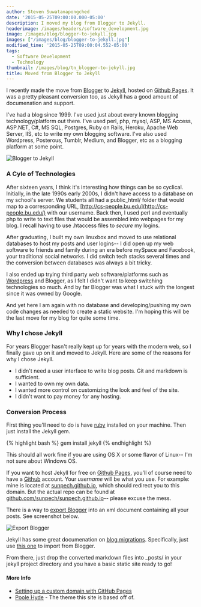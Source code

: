 ```yaml
---
author: Steven Suwatanapongched
date: '2015-05-25T09:00:00.000-05:00'
description: I moved my blog from Blogger to Jekyll.
headerimage: /images/headers/software_development.jpg
image: /images/blog/blogger-to-jekyll.jpg
images: ["/images/blog/blogger-to-jekyll.jpg"]
modified_time: '2015-05-25T09:00:04.552-05:00'
tags:
  - Software Development
  - Technology
thumbnail: /images/blog/tn_blogger-to-jekyll.jpg
title: Moved from Blogger to Jekyll
---
```



I recently made the move from [Blogger](http://www.blogger.com) to [Jekyll](http://jekyllrb.com), hosted on [Github Pages](https://pages.github.com). It was a pretty pleasant conversion too, as Jekyll has a good amount of documenation and support.

I've had a blog since 1999. I've used just about every known blogging technology/platform out there. I've used perl, php, mysql, ASP, MS Access, ASP.NET, C#, MS SQL, Postgres, Ruby on Rails, Heroku, Apache Web Server, IIS, etc to write my own blogging software. I've also used Wordpress, Posterous, Tumblr, Medium, and Blogger, etc as a blogging platform at some point.

![Blogger to Jekyll](/images/blog/blogger-to-jekyll.jpg)

### A Cyle of Technologies

After sixteen years, I think it's interesting how things can be so cyclical. Initially, in the late 1990s early 2000s, I didn't have access to a database on my school's server. We students all had a public_html/ folder that would map to a corresponding URL, [http://cs-people.bu.edu](http://cs-people.bu.edu/) with our username. Back then, I used perl and eventually php to write to text files that would be assembled into webpages for my blog. I recall having to use .htaccess files to <i>secure</i> my logins.

After graduating, I built my own linuxbox and moved to use relational databases to host my posts and user logins-- I did open up my web software to friends and family during an era before mySpace and Facebook, your traditional social networks. I did switch tech stacks several times and the conversion between databases was always a bit tricky.

I also ended up trying third party web software/platforms such as [Wordpress](http://www.wordpress.com) and Blogger, as I felt I didn't want to keep switching technologies so much. And by far Blogger was what I stuck with the longest since it was owned by Google.

And yet here I am again with no database and developing/pushing my own code changes as needed to create a static website. I'm hoping this will be the last move for my blog for quite some time.

### Why I chose Jekyll

For years Blogger hasn't really kept up for years with the modern web, so I finally gave up on it and moved to Jekyll. Here are some of the reasons for why I chose Jekyll.

* I didn't need a user interface to write blog posts. Git and markdown is sufficient.
* I wanted to own my own data.
* I wanted more control on customizing the look and feel of the site.
* I didn't want to pay money for any hosting.

### Conversion Process

First thing you'll need to do is have [ruby](https://www.ruby-lang.org/en/) installed on your machine. Then just install the Jekyll gem.

{% highlight bash %}
	gem install jekyll
{% endhighlight %}

This should all work fine if you are using OS X or some flavor of Linux-- I'm not sure about Windows OS.

If you want to host Jekyll for free on [Github Pages](https://pages.github.com), you'll of course need to have a [Github](https://github.com) account. Your <i>username</i> will be what you use. For example: mine is located at [sunpech.github.io](http://sunpech.github.io), which should redirect you to this domain. But the actual repo can be found at [github.com/sunpech/sunpech.github.io](https://github.com/sunpech/sunpech.github.io)-- please excuse the mess.

There is a way to [export Blogger](http://import.jekyllrb.com/docs/blogger/) into an xml document containing all your posts. See screenshot below.

![Export Blogger](/images/blog/screenshot_export-blogger.jpg)

Jekyll has some great documenation on [blog migrations](http://jekyllrb.com/docs/migrations/). Specifically, just use [this one](http://import.jekyllrb.com/docs/blogger/) to import from Blogger.

From there, just drop the converted markdown files into _posts/ in your jekyll project directory and you have a basic static site ready to go!

#### More Info

* [Setting up a custom domain with GitHub Pages](https://help.github.com/articles/setting-up-a-custom-domain-with-github-pages/)
* [Poole Hyde](https://github.com/poole/hyde) - The theme this site is based off of.
